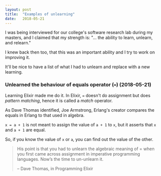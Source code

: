 ```yaml
---
layout: post
title:  "Examples of unlearning"
date:   2018-05-21
---
```


I was being interviewed for our college's software research lab during my masters, and I claimed that my strength is: "... the ability to learn, unlearn, and relearn."

I knew back then too, that this was an important ability and I try to work on improving it.

It'll be nice to have a list of what I had to unlearn and replace with a new learning.

### Unlearned the behaviour of equals operator (``=``) (2018-05-21)

Learning Elixir made me do it. In Elixir, ``=`` doesn't do assignment but does _pattern matching_, hence it is called a _match_ operator.

As Dave Thomas identified, Joe Armstrong, Erlang's creator compares the equals in Erlang to that used in algebra.

``x = a + 1`` is not meant to assign the value of ``a + 1`` to ``x``, but it asserts that ``x`` and ``a + 1`` are equal.

So, if you know the value of ``x`` or ``a``, you can find out the value of the other.

> His point is that you had to unlearn the algebraic meaning of = when you first came across assignment in imperative programming languages. Now’s the time to un-unlearn it.
>
> – Dave Thomas, in Programming Elixir
